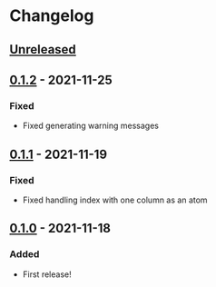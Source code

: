 # Changelog

## [Unreleased]

## [0.1.2] - 2021-11-25
### Fixed
- Fixed generating warning messages

## [0.1.1] - 2021-11-19
### Fixed
- Fixed handling index with one column as an atom

## [0.1.0] - 2021-11-18
### Added
- First release!

[Unreleased]: https://github.com/artur-sulej/excellent_migrations/compare/v1.0.0...HEAD
[0.1.2]: https://github.com/artur-sulej/excellent_migrations/compare/v0.1.1...v0.1.2
[0.1.1]: https://github.com/artur-sulej/excellent_migrations/compare/v0.1.0...v0.1.1
[0.1.0]: https://github.com/artur-sulej/excellent_migrations/releases/tag/v0.1.0